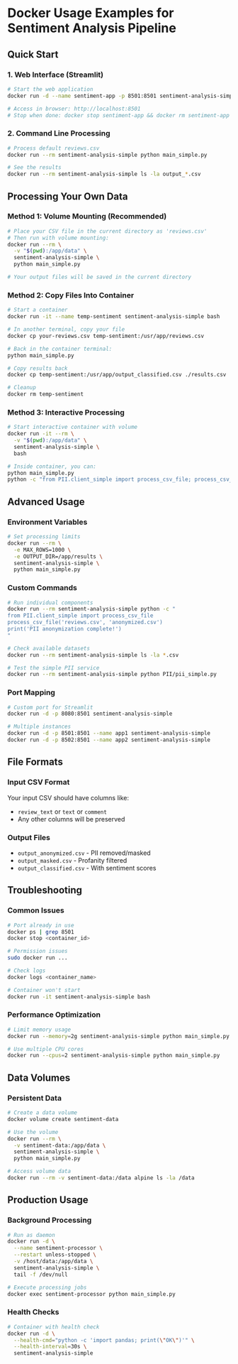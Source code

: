 # Docker Usage Examples for Sentiment Analysis Pipeline

## Quick Start

### 1. Web Interface (Streamlit)
```bash
# Start the web application
docker run -d --name sentiment-app -p 8501:8501 sentiment-analysis-simple

# Access in browser: http://localhost:8501
# Stop when done: docker stop sentiment-app && docker rm sentiment-app
```

### 2. Command Line Processing
```bash
# Process default reviews.csv
docker run --rm sentiment-analysis-simple python main_simple.py

# See the results
docker run --rm sentiment-analysis-simple ls -la output_*.csv
```

## Processing Your Own Data

### Method 1: Volume Mounting (Recommended)
```bash
# Place your CSV file in the current directory as 'reviews.csv'
# Then run with volume mounting:
docker run --rm \
  -v "$(pwd):/app/data" \
  sentiment-analysis-simple \
  python main_simple.py

# Your output files will be saved in the current directory
```

### Method 2: Copy Files Into Container
```bash
# Start a container
docker run -it --name temp-sentiment sentiment-analysis-simple bash

# In another terminal, copy your file
docker cp your-reviews.csv temp-sentiment:/usr/app/reviews.csv

# Back in the container terminal:
python main_simple.py

# Copy results back
docker cp temp-sentiment:/usr/app/output_classified.csv ./results.csv

# Cleanup
docker rm temp-sentiment
```

### Method 3: Interactive Processing
```bash
# Start interactive container with volume
docker run -it --rm \
  -v "$(pwd):/app/data" \
  sentiment-analysis-simple \
  bash

# Inside container, you can:
python main_simple.py
python -c "from PII.client_simple import process_csv_file; process_csv_file('your-file.csv', 'output.csv')"
```

## Advanced Usage

### Environment Variables
```bash
# Set processing limits
docker run --rm \
  -e MAX_ROWS=1000 \
  -e OUTPUT_DIR=/app/results \
  sentiment-analysis-simple \
  python main_simple.py
```

### Custom Commands
```bash
# Run individual components
docker run --rm sentiment-analysis-simple python -c "
from PII.client_simple import process_csv_file
process_csv_file('reviews.csv', 'anonymized.csv')
print('PII anonymization complete!')
"

# Check available datasets
docker run --rm sentiment-analysis-simple ls -la *.csv

# Test the simple PII service
docker run --rm sentiment-analysis-simple python PII/pii_simple.py
```

### Port Mapping
```bash
# Custom port for Streamlit
docker run -d -p 8080:8501 sentiment-analysis-simple

# Multiple instances
docker run -d -p 8501:8501 --name app1 sentiment-analysis-simple
docker run -d -p 8502:8501 --name app2 sentiment-analysis-simple
```

## File Formats

### Input CSV Format
Your input CSV should have columns like:
- `review_text` or `text` or `comment`
- Any other columns will be preserved

### Output Files
- `output_anonymized.csv` - PII removed/masked
- `output_masked.csv` - Profanity filtered  
- `output_classified.csv` - With sentiment scores

## Troubleshooting

### Common Issues
```bash
# Port already in use
docker ps | grep 8501
docker stop <container_id>

# Permission issues
sudo docker run ...

# Check logs
docker logs <container_name>

# Container won't start
docker run -it sentiment-analysis-simple bash
```

### Performance Optimization
```bash
# Limit memory usage
docker run --memory=2g sentiment-analysis-simple python main_simple.py

# Use multiple CPU cores
docker run --cpus=2 sentiment-analysis-simple python main_simple.py
```

## Data Volumes

### Persistent Data
```bash
# Create a data volume
docker volume create sentiment-data

# Use the volume
docker run --rm \
  -v sentiment-data:/app/data \
  sentiment-analysis-simple \
  python main_simple.py

# Access volume data
docker run --rm -v sentiment-data:/data alpine ls -la /data
```

## Production Usage

### Background Processing
```bash
# Run as daemon
docker run -d \
  --name sentiment-processor \
  --restart unless-stopped \
  -v /host/data:/app/data \
  sentiment-analysis-simple \
  tail -f /dev/null

# Execute processing jobs
docker exec sentiment-processor python main_simple.py
```

### Health Checks
```bash
# Container with health check
docker run -d \
  --health-cmd="python -c 'import pandas; print(\"OK\")'" \
  --health-interval=30s \
  sentiment-analysis-simple
```
